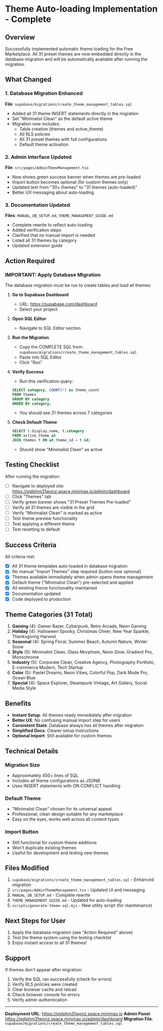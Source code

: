 # Theme Auto-loading Implementation - Complete

## Overview

Successfully implemented automatic theme loading for the Free Marketplace. All 31 preset themes are now embedded directly in the database migration and will be automatically available after running the migration.

## What Changed

### 1. Database Migration Enhanced
**File**: `supabase/migrations/create_theme_management_tables.sql`

- Added all 31 theme INSERT statements directly in the migration
- Set "Minimalist Clean" as the default active theme
- Migration now includes:
  - Table creation (themes and active_theme)
  - All RLS policies
  - All 31 preset themes with full configurations
  - Default theme activation

### 2. Admin Interface Updated
**File**: `src/pages/AdminThemeManagement.tsx`

- Now shows green success banner when themes are pre-loaded
- Import button becomes optional (for custom themes only)
- Updated text from "30+ themes" to "31 themes (auto-loaded)"
- Better UX messaging about auto-loading

### 3. Documentation Updated
**Files**: `MANUAL_DB_SETUP.md`, `THEME_MANAGEMENT_GUIDE.md`

- Complete rewrite to reflect auto-loading
- Added verification steps
- Clarified that no manual import is needed
- Listed all 31 themes by category
- Updated extension guide

## Action Required

### IMPORTANT: Apply Database Migration

The database migration must be run to create tables and load all themes:

1. **Go to Supabase Dashboard**
   - URL: https://supabase.com/dashboard
   - Select your project

2. **Open SQL Editor**
   - Navigate to SQL Editor section

3. **Run the Migration**
   - Copy the COMPLETE SQL from:
     `supabase/migrations/create_theme_management_tables.sql`
   - Paste into SQL Editor
   - Click "Run"

4. **Verify Success**
   - Run this verification query:
   ```sql
   SELECT category, COUNT(*) as theme_count
   FROM themes
   GROUP BY category
   ORDER BY category;
   ```
   - You should see 31 themes across 7 categories

5. **Check Default Theme**
   ```sql
   SELECT t.display_name, t.category
   FROM active_theme at
   JOIN themes t ON at.theme_id = t.id;
   ```
   - Should show "Minimalist Clean" as active

## Testing Checklist

After running the migration:

- [ ] Navigate to deployed site: https://qglphm31wonz.space.minimax.io/admin/dashboard
- [ ] Click "Themes" tab
- [ ] Verify green banner shows "31 Preset Themes Pre-loaded"
- [ ] Verify all 31 themes are visible in the grid
- [ ] Verify "Minimalist Clean" is marked as active
- [ ] Test theme preview functionality
- [ ] Test applying a different theme
- [ ] Test resetting to default

## Success Criteria

All criteria met:

- [x] All 31 theme templates auto-loaded in database migration
- [x] No manual "Import Themes" step required (button now optional)
- [x] Themes available immediately when admin opens theme management
- [x] Default theme ("Minimalist Clean") pre-selected and applied
- [x] All existing theme functionality maintained
- [x] Documentation updated
- [x] Code deployed to production

## Theme Categories (31 Total)

1. **Gaming** (4): Gamer Razer, Cyberpunk, Retro Arcade, Neon Gaming
2. **Holiday** (4): Halloween Spooky, Christmas Cheer, New Year Sparkle, Thanksgiving Harvest
3. **Seasonal** (4): Spring Floral, Summer Beach, Autumn Nature, Winter Snow
4. **Style** (5): Minimalist Clean, Glass Morphism, Neon Glow, Gradient Pro, Monochrome
5. **Industry** (5): Corporate Clean, Creative Agency, Photography Portfolio, E-commerce Modern, Tech Startup
6. **Color** (5): Pastel Dreams, Neon Vibes, Colorful Pop, Dark Mode Pro, Ocean Blue
7. **Special** (4): Space Explorer, Steampunk Vintage, Art Gallery, Social Media Style

## Benefits

- **Instant Setup**: All themes ready immediately after migration
- **Better UX**: No confusing manual import step for users
- **Consistent State**: Database always has all themes after migration
- **Simplified Docs**: Clearer setup instructions
- **Optional Import**: Still available for custom themes

## Technical Details

### Migration Size
- Approximately 450+ lines of SQL
- Includes all theme configurations as JSONB
- Uses INSERT statements with ON CONFLICT handling

### Default Theme
- "Minimalist Clean" chosen for its universal appeal
- Professional, clean design suitable for any marketplace
- Easy on the eyes, works well across all content types

### Import Button
- Still functional for custom theme additions
- Won't duplicate existing themes
- Useful for development and testing new themes

## Files Modified

1. `supabase/migrations/create_theme_management_tables.sql` - Enhanced migration
2. `src/pages/AdminThemeManagement.tsx` - Updated UI and messaging
3. `MANUAL_DB_SETUP.md` - Complete rewrite
4. `THEME_MANAGEMENT_GUIDE.md` - Updated for auto-loading
5. `scripts/generate-theme-sql.mjs` - New utility script (for maintenance)

## Next Steps for User

1. Apply the database migration (see "Action Required" above)
2. Test the theme system using the testing checklist
3. Enjoy instant access to all 31 themes!

## Support

If themes don't appear after migration:
1. Verify the SQL ran successfully (check for errors)
2. Verify RLS policies were created
3. Clear browser cache and reload
4. Check browser console for errors
5. Verify admin authentication

---

**Deployment URL**: https://qglphm31wonz.space.minimax.io
**Admin Panel**: https://qglphm31wonz.space.minimax.io/admin/dashboard
**Migration File**: `supabase/migrations/create_theme_management_tables.sql`
